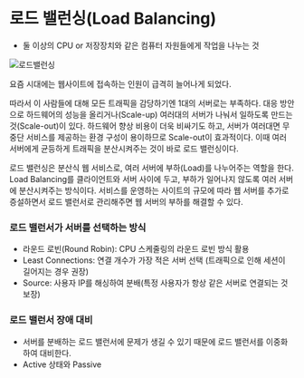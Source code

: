 # 로드 밸런싱(Load Balancing)
- 둘 이상의 CPU or 저장장치와 같은 컴퓨터 자원들에게 작업을 나누는 것

![로드밸런싱](https://user-images.githubusercontent.com/75515697/143566880-4cbd69e7-82f7-4985-b537-cc129404309d.png)

요즘 시대에는 웹사이트에 접속하는 인원이 급격히 늘어나게 되었다.

따라서 이 사람들에 대해 모든 트래픽을 감당하기엔 1대의 서버로는 부족하다.
대응 방안으로 하드웨어의 성능을 올리거나(Scale-up) 여러대의 서버가 나눠서 일하도록 만드는 것(Scale-out)이 있다.
하드웨어 향상 비용이 더욱 비싸기도 하고, 서버가 여러대면 무중단 서비스를 제공하는 환경 구성이 용이하므로 Scale-out이 효과적이다.
이때 여러 서버에게 균등하게 트래픽을 분산시켜주는 것이 바로 로드 밸런싱이다.

로드 밸런싱은 분산식 웹 서비스로, 여러 서버에 부하(Load)를 나누어주는 역할을 한다.
Load Balancing를 클라이언트와 서버 사이에 두고, 부하가 일어나지 않도록 여러 서버에 분산시켜주는 방식이다.
서비스를 운영하는 사이트의 규모에 따라 웹 서버를 추가로 증설하면서 로드 밸런서로 관리해주면 웹 서버의 부하를 해결할 수 있다.

### 로드 밸런서가 서버를 선택하는 방식
- 라운드 로빈(Round Robin): CPU 스케줄링의 라운드 로빈 방식 활용
- Least Connections: 연결 개수가 가장 적은 서버 선택 (트래픽으로 인해 세션이 길어지는 경우 권장)
- Source: 사용자 IP를 해싱하여 분배(특정 사용자가 항상 같은 서버로 연결되는 것 보장)

### 로드 밸런서 장애 대비
- 서버를 분배하는 로드 밸런서에 문제가 생길 수 있기 때문에 로드 밸런서를 이중화하여 대비한다.
- Active 상태와 Passive 
